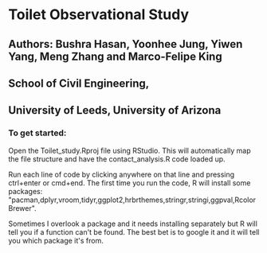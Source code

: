 # Toilet Observational Study

## Authors: Bushra Hasan, Yoonhee Jung, Yiwen Yang, Meng Zhang and Marco-Felipe King
## School of Civil Engineering, 
## University of Leeds, University of Arizona

### To get started:
Open the Toilet_study.Rproj file using RStudio. This will automatically map the file structure and have the contact_analysis.R code loaded up.

Run each line of code by clicking anywhere on that line and pressing ctrl+enter or cmd+end. The first time you run the code, R will install some packages:
"pacman,dplyr,vroom,tidyr,ggplot2,hrbrthemes,stringr,stringi,ggpval,RcolorBrewer".

Sometimes I overlook a package and it needs installing separately but R will tell you if a function can't be found. The best bet is to google it and it will tell you which package it's from.


